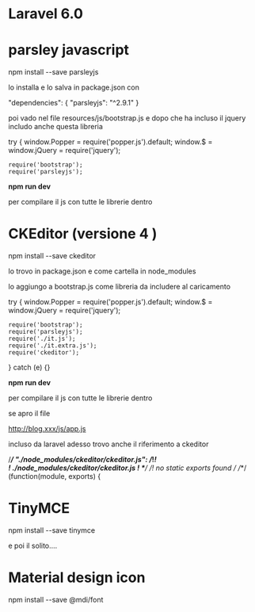 # Laravel 6.0








# parsley javascript

npm install --save parsleyjs


lo installa e lo salva in package.json con 

 "dependencies": {
        "parsleyjs": "^2.9.1"
    }

poi vado nel file resources/js/bootstrap.js e dopo che ha incluso il jquery includo anche questa libreria



try {
    window.Popper = require('popper.js').default;
    window.$ = window.jQuery = require('jquery');

    require('bootstrap');
    require('parsleyjs');


__npm run dev__

per compilare il js con tutte le librerie dentro




# CKEditor (versione 4 ) 

npm install --save ckeditor

lo trovo in package.json e come cartella in node_modules

lo aggiungo a bootstrap.js come libreria da includere al caricamento

try {
    window.Popper = require('popper.js').default;
    window.$ = window.jQuery = require('jquery');

    require('bootstrap');
    require('parsleyjs');
    require('./it.js');
    require('./it.extra.js');
    require('ckeditor');
    
    
} catch (e) {}


__npm run dev__

per compilare il js con tutte le librerie dentro


se apro il file 

http://blog.xxx/js/app.js


incluso da laravel adesso trovo anche il riferimento a ckeditor


/***/ "./node_modules/ckeditor/ckeditor.js":
/*!*******************************************!*\
  !*** ./node_modules/ckeditor/ckeditor.js ***!
  \*******************************************/
/*! no static exports found */
/***/ (function(module, exports) {




# TinyMCE


npm install --save tinymce


e poi il solito....



# Material design icon

npm install --save @mdi/font